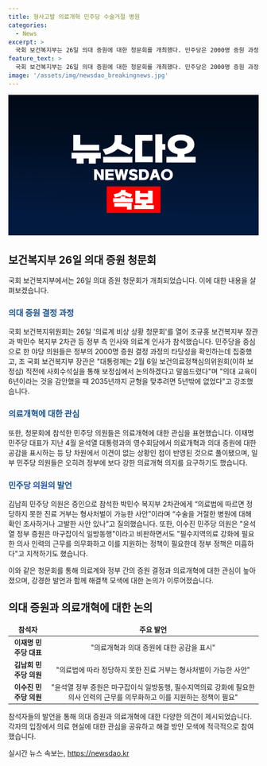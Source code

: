 ```yaml
---
title: 형사고발 의료개혁 민주당 수술거절 병원
categories:
  - News
excerpt: >
  국회 보건복지부는 26일 의대 증원에 대한 청문회를 개최했다. 민주당은 2000명 증원 과정에 의혹을 제기했지만, 야당과 여당이 의료개혁에 대해 공감하는 양상을 보였다. 청문회에는 보건복지부 장관과 복지부 2차관, 의료계 인사 등이 참석했으며, 정부의 증원 결정 과정 등이 논의됐다. 일부 의원들은 진료 거부 병원을 고발하고 필수의료 의사 근무를 의무화하는 등 강력한 발언을 했다. 이에 대해 정부 측은 의료인력 부족 문제를 해결하기 위한 논문들을 근거로 증원 결정을 재확인했다. 민주당은 증원 결정을 비판했지만, 의원들 간에 이견이 없는 상황으로 나타났다.
feature_text: >
  국회 보건복지부는 26일 의대 증원에 대한 청문회를 개최했다. 민주당은 2000명 증원 과정에 의혹을 제기했지만, 야당과 여당이 의료개혁에 대해 공감하는 양상을 보였다. 청문회에는 보건복지부 장관과 복지부 2차관, 의료계 인사 등이 참석했으며, 정부의 증원 결정 과정 등이 논의됐다. 일부 의원들은 진료 거부 병원을 고발하고 필수의료 의사 근무를 의무화하는 등 강력한 발언을 했다. 이에 대해 정부 측은 의료인력 부족 문제를 해결하기 위한 논문들을 근거로 증원 결정을 재확인했다. 민주당은 증원 결정을 비판했지만, 의원들 간에 이견이 없는 상황으로 나타났다.
image: '/assets/img/newsdao_breakingnews.jpg'
---
```


<p><img src="/assets/img/newsdao_breakingnews.jpg" alt="implanttips 속보" /></p>

<h2 data-ke-size="size26">보건복지부 26일 의대 증원 청문회</h2>

<p data-ke-size="size16">국회 보건복지부에서는 26일 의대 증원 청문회가 개최되었습니다. 이에 대한 내용을 살펴보겠습니다.</p>

<h3><b><span style="color: #1a5490;">의대 증원 결정 과정</span></b></h3>

<p data-ke-size="size16">국회 보건복지위원회는 26일 '의료계 비상 상황 청문회'를 열어 조규홍 보건복지부 장관과 박민수 복지부 2차관 등 정부 측 인사와 의료계 인사가 참석했습니다. 민주당을 중심으로 한 야당 의원들은 정부의 2000명 증원 결정 과정의 타당성을 확인하는데 집중했고, 조 국회 보건복지부 장관은 "대통령께는 2월 6일 보건의료정책심의위원회(이하 보정심) 직전에 사회수석실을 통해 보정심에서 논의하겠다고 말씀드렸다"며 "의대 교육이 6년이라는 것을 감안했을 때 2035년까지 균형을 맞추려면 5년밖에 없었다"고 강조했습니다.</p>

<h3><b><span style="color: #1a5490;">의료개혁에 대한 관심</span></b></h3>

<p data-ke-size="size16">또한, 청문회에 참석한 민주당 의원들은 의료개혁에 대한 관심을 표현했습니다. 이재명 민주당 대표가 지난 4월 윤석열 대통령과의 영수회담에서 의료개혁과 의대 증원에 대한 공감을 표시하는 등 당 차원에서 이견이 없는 상황인 점이 반영된 것으로 풀이됐으며, 일부 민주당 의원들은 오히려 정부에 보다 강한 의료개혁 의지를 요구하기도 했습니다.</p>

<h3><b><span style="color: #1a5490;">민주당 의원의 발언</span></b></h3>

<p data-ke-size="size16">김남희 민주당 의원은 증인으로 참석한 박민수 복지부 2차관에게 “의료법에 따르면 정당하지 못한 진료 거부는 형사처벌이 가능한 사안”이라며 “수술을 거절한 병원에 대해 확인 조사하거나 고발한 사안 있나”고 질의했습니다. 또한, 이수진 민주당 의원은 "윤석열 정부 증원은 마구잡이식 일방동행"이라고 비판하면서도 "필수지역의료 강화에 필요한 의사 인력의 근무를 의무화하고 이를 지원하는 정책이 필요한데 정부 정책은 미흡하다"고 지적하기도 했습니다.</p>

<p data-ke-size="size16">이와 같은 청문회를 통해 의료계와 정부 간의 증원 결정과 의료개혁에 대한 관심이 높아졌으며, 강경한 발언과 함께 해결책 모색에 대한 논의가 이루어졌습니다. </p>

<h2 data-ke-size="size26">의대 증원과 의료개혁에 대한 논의</h2>

<table>
<thead>
<tr>
<td style="text-align: center; height: 17px;"><b>참석자</b></td>
<td style="text-align: center; height: 17px;"><b>주요 발언</b></td>
</tr>
</thead>
<tbody>
<tr>
<td style="text-align: center; height: 17px;"><b>이재명 민주당 대표</b></td>
<td style="text-align: center; height: 17px;">"의료개혁과 의대 증원에 대한 공감을 표시"</td>
</tr>
<tr>
<td style="text-align: center; height: 17px;"><b>김남희 민주당 의원</b></td>
<td style="text-align: center; height: 17px;">"의료법에 따라 정당하지 못한 진료 거부는 형사처벌이 가능한 사안"</td>
</tr>
<tr>
<td style="text-align: center; height: 17px;"><b>이수진 민주당 의원</b></td>
<td style="text-align: center; height: 17px;">"윤석열 정부 증원은 마구잡이식 일방동행, 필수지역의료 강화에 필요한 의사 인력의 근무를 의무화하고 이를 지원하는 정책이 필요"</td>
</tr>
</tbody>
</table>

<p data-ke-size="size16">참석자들의 발언을 통해 의대 증원과 의료개혁에 대한 다양한 의견이 제시되었습니다. 각자의 입장에서 의료 현실에 대한 관심을 공유하고 해결 방안 모색에 적극적으로 참여했습니다.</p>
실시간 뉴스 속보는, <a href="https://newsdao.kr" rel="dofollow">https://newsdao.kr</a>


